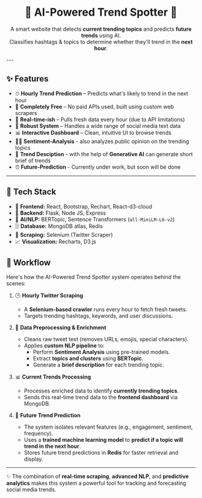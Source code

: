 <h1 align="center">🌟 AI-Powered Trend Spotter 🌟</h1>

<p align="center">
  A smart website that detects <strong>current trending topics</strong> and predicts <strong>future trends</strong> using AI.<br />
  Classifies hashtags & topics to determine whether they'll trend in the <strong>next hour</strong>.
</p>
---

## ✨ Features

- ⏱ **Hourly Trend Prediction** – Predicts what's likely to trend in the next hour
- 💸 **Completely Free** – No paid APIs used, built using custom web scrapers
- 🔄 **Real-time-ish** – Pulls fresh data every hour (due to API limitations)
- 💪 **Robust System** – Handles a wide range of social media text data
- 📊 **Interactive Dashboard** – Clean, intuitive UI to browse trends
- 👨‍💻 **Sentiment-Analysis** - also analyzes public opinion on the trending topics
- 🧠 **Trend Desciption** - with the help of **Generative AI** can generate short brief of trends 
- ⏰ **Future-Prediction** - Currently under work, but soon will be done
---

## 🧠 Tech Stack

- 🧩 **Frontend:** React, Bootstrap, Rechart, React-d3-cloud
- 🚀 **Backend:** Flask, Node JS, Express 
- 🧠 **AI/NLP:** BERTopic, Sentence Transformers (`all-MiniLM-L6-v2`)
- 🗄 **Database:** MongoDB atlas, Redis
- 🧪 **Scraping:** Selenium (Twitter Scraper)
- 📈 **Visualization:** Recharts, D3.js

## 📄 Workflow

Here's how the AI-Powered Trend Spotter system operates behind the scenes:

1. 🕒 **Hourly Twitter Scraping**
   - A **Selenium-based crawler** runs every hour to fetch fresh tweets.
   - Targets trending hashtags, keywords, and user discussions.

2. 🧼 **Data Preprocessing & Enrichment**
   - Cleans raw tweet text (removes URLs, emojis, special characters).
   - Applies **custom NLP pipeline** to:
     - Perform **Sentiment Analysis** using pre-trained models.
     - Extract **topics and clusters** using **BERTopic**.
     - Generate a **brief description** for each trending topic.

3. 📊 **Current Trends Processing**
   - Processes enriched data to identify **currently trending topics**.
   - Sends this real-time trend data to the **frontend dashboard** via MongoDB.

4. 🔮 **Future Trend Prediction**
   - The system isolates relevant features (e.g., engagement, sentiment, frequency).
   - Uses a **trained machine learning model** to **predict if a topic will trend in the next hour**.
   - Stores future trend predictions in **Redis** for faster retrieval and display.

---

✨ The combination of **real-time scraping**, **advanced NLP**, and **predictive analytics** makes this system a powerful tool for tracking and forecasting social media trends.

